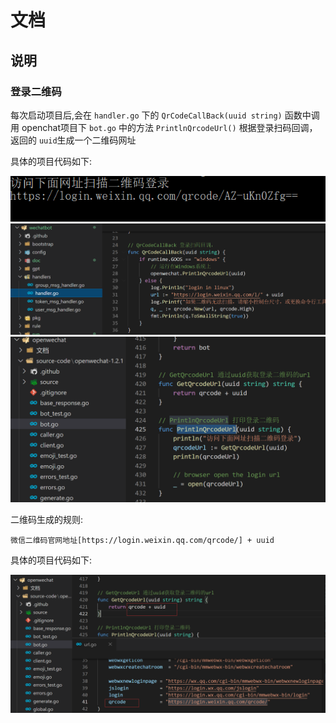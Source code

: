 # 文档

## 说明

### 登录二维码

每次启动项目后,会在 `handler.go` 下的 `QrCodeCallBack(uuid string)` 函数中调用 openchat项目下 `bot.go` 中的方法 `PrintlnQrcodeUrl()` 根据登录扫码回调，返回的 `uuid`生成一个二维码网址

具体的项目代码如下:

![启动登录后控制台显示](images/启动登录后控制台显示.png)
![启动登录后控制台显示_代码_wechatbot.go](images/启动登录后控制台显示_代码_wechatbot.png)
![启动登录后控制台显示_代码_wechatbot.go](images/启动登录后控制台显示_代码_openwechat.png)

二维码生成的规则: 
```
微信二维码官网地址[https://login.weixin.qq.com/qrcode/] + uuid
```

具体的项目代码如下:

![登录二维码生成规则_代码](images/登录二维码生成规则_代码.png)